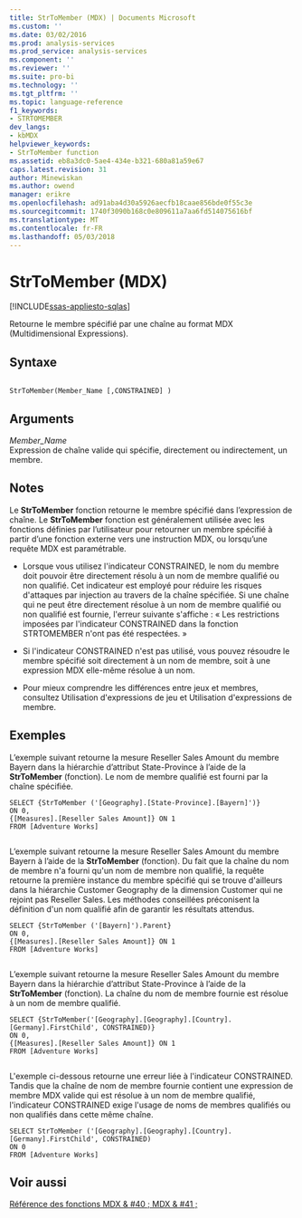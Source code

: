 ```yaml
---
title: StrToMember (MDX) | Documents Microsoft
ms.custom: ''
ms.date: 03/02/2016
ms.prod: analysis-services
ms.prod_service: analysis-services
ms.component: ''
ms.reviewer: ''
ms.suite: pro-bi
ms.technology: ''
ms.tgt_pltfrm: ''
ms.topic: language-reference
f1_keywords:
- STRTOMEMBER
dev_langs:
- kbMDX
helpviewer_keywords:
- StrToMember function
ms.assetid: eb8a3dc0-5ae4-434e-b321-680a81a59e67
caps.latest.revision: 31
author: Minewiskan
ms.author: owend
manager: erikre
ms.openlocfilehash: ad91aba4d30a5926aecfb18caae856bde0f55c3e
ms.sourcegitcommit: 1740f3090b168c0e809611a7aa6fd514075616bf
ms.translationtype: MT
ms.contentlocale: fr-FR
ms.lasthandoff: 05/03/2018
---
```

# <a name="strtomember-mdx"></a>StrToMember (MDX)
[!INCLUDE[ssas-appliesto-sqlas](../includes/ssas-appliesto-sqlas.md)]

  Retourne le membre spécifié par une chaîne au format MDX (Multidimensional Expressions).  
  
## <a name="syntax"></a>Syntaxe  
  
```  
  
StrToMember(Member_Name [,CONSTRAINED] )   
```  
  
## <a name="arguments"></a>Arguments  
 *Member_Name*  
 Expression de chaîne valide qui spécifie, directement ou indirectement, un membre.  
  
## <a name="remarks"></a>Notes  
 Le **StrToMember** fonction retourne le membre spécifié dans l’expression de chaîne. Le **StrToMember** fonction est généralement utilisée avec les fonctions définies par l’utilisateur pour retourner un membre spécifié à partir d’une fonction externe vers une instruction MDX, ou lorsqu’une requête MDX est paramétrable.  
  
-   Lorsque vous utilisez l'indicateur CONSTRAINED, le nom du membre doit pouvoir être directement résolu à un nom de membre qualifié ou non qualifié. Cet indicateur est employé pour réduire les risques d'attaques par injection au travers de la chaîne spécifiée. Si une chaîne qui ne peut être directement résolue à un nom de membre qualifié ou non qualifié est fournie, l'erreur suivante s'affiche : « Les restrictions imposées par l'indicateur CONSTRAINED dans la fonction STRTOMEMBER n'ont pas été respectées. »  
  
-   Si l'indicateur CONSTRAINED n'est pas utilisé, vous pouvez résoudre le membre spécifié soit directement à un nom de membre, soit à une expression MDX elle-même résolue à un nom.  
  
-   Pour mieux comprendre les différences entre jeux et membres, consultez Utilisation d'expressions de jeu et Utilisation d'expressions de membre.  
  
## <a name="examples"></a>Exemples  
 L’exemple suivant retourne la mesure Reseller Sales Amount du membre Bayern dans la hiérarchie d’attribut State-Province à l’aide de la **StrToMember** (fonction). Le nom de membre qualifié est fourni par la chaîne spécifiée.  
  
```  
SELECT {StrToMember ('[Geography].[State-Province].[Bayern]')}  
ON 0,  
{[Measures].[Reseller Sales Amount]} ON 1  
FROM [Adventure Works]  
  
```  
  
 L’exemple suivant retourne la mesure Reseller Sales Amount du membre Bayern à l’aide de la **StrToMember** (fonction). Du fait que la chaîne du nom de membre n'a fourni qu'un nom de membre non qualifié, la requête retourne la première instance du membre spécifié qui se trouve d'ailleurs dans la hiérarchie Customer Geography de la dimension Customer qui ne rejoint pas Reseller Sales. Les méthodes conseillées préconisent la définition d'un nom qualifié afin de garantir les résultats attendus.  
  
```  
SELECT {StrToMember ('[Bayern]').Parent}  
ON 0,  
{[Measures].[Reseller Sales Amount]} ON 1  
FROM [Adventure Works]  
  
```  
  
 L’exemple suivant retourne la mesure Reseller Sales Amount du membre Bayern dans la hiérarchie d’attribut State-Province à l’aide de la **StrToMember** (fonction). La chaîne du nom de membre fournie est résolue à un nom de membre qualifié.  
  
```  
SELECT {StrToMember('[Geography].[Geography].[Country].[Germany].FirstChild', CONSTRAINED)}  
ON 0,  
{[Measures].[Reseller Sales Amount]} ON 1  
FROM [Adventure Works]  
  
```  
  
 L'exemple ci-dessous retourne une erreur liée à l'indicateur CONSTRAINED. Tandis que la chaîne de nom de membre fournie contient une expression de membre MDX valide qui est résolue à un nom de membre qualifié, l'indicateur CONSTRAINED exige l'usage de noms de membres qualifiés ou non qualifiés dans cette même chaîne.  
  
```  
SELECT StrToMember ('[Geography].[Geography].[Country].[Germany].FirstChild', CONSTRAINED)  
ON 0  
FROM [Adventure Works]  
```  
  
## <a name="see-also"></a>Voir aussi  
 [Référence des fonctions MDX & #40 ; MDX & #41 ;](../mdx/mdx-function-reference-mdx.md)  
  
  
